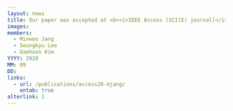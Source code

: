 ```yaml
---
layout: news
title: Our paper was accepted at <b><i>IEEE Access (SCI(E) journal)</i></b>.
images:
members:
  - Minwoo Jang
  - Seungkyu Lee
  - Daehoon Kim
YYYY: 2020
MM: 09
DD: 
links:
  - url: /publications/access20-mjang/
    ontab: true
alterlink: 1
---
```

